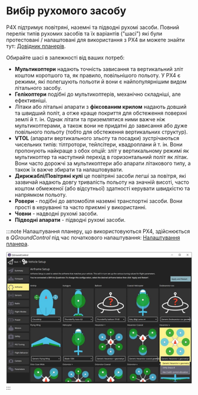 # Вибір рухомого засобу

P4X підтримує повітряні, наземні та підводні рухомі засоби. Повний перелік типів рухомих засобів та їх варіантів ("шасі") які були протестовані / налаштовані для використання з PX4 ви можете знайти тут: [Довідник планерів](../airframes/airframe_reference.md).

Обирайте шасі в залежності від ваших потреб:
- **Мультикоптери** надають точність зависання та вертикальний зліт коштом коротшого та, як правило, повільнішого польоту. У PX4 є режими, які полегшують польоти й вони є найпопулярнішим видом літального засобу.
- **Гелікоптери** подібні до мультикоптерів, механічно складніші, але ефективніші.
- Літаки або літальні апарати з **фіксованим крилом** надають довший та швидший політ, а отже краще покриття для обстеження поверхні землі й т. ін. Однак літати та приземлятися ними важче ніж мультикоптерами, а також вони не придатні до зависання або дуже повільного польоту (тобто для обстеження вертикальних структур).
- **VTOL** (апарати вертикального зльоту та посадки) зустрічаються чисельних типів: тілтротори, тейлсітери, квадроплани й т. ін. Вони пропонують найкраще з обох опцій: зліт у вертикальному режимі як мультикоптер та наступний перехід в горизонтальний політ як літак. Вони часто дорожчі за мультикоптери або апарати літакового типу, а також їх важче збирати та налаштовувати.
- **Дирижаблі/Повітряні кулі** це повітряні засоби легші за повітря, які зазвичай надають довгу тривалість польоту на значній висоті, часто коштом обмеженої (або відсутньої) здатності керувати швидкістю та напрямком польоту.
- **Ровери** - подібні до автомобіля наземні транспортні засоби. Вони прості в керуванні та часто приємні у використанні.
- **Човни** - надводні рухомі засоби.
- **Підводні апарати** - підводні рухомі засоби.

:::note
Налаштування планеру, що використовуються PX4, здійснюється в *QGroundControl* під час початкового налаштування: [Налаштування планера](../config/airframe.md).

![Вибір шасі](../../assets/qgc/setup/airframe/airframe_px4.jpg) :::
